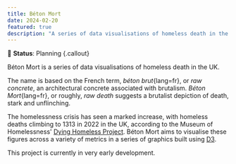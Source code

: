 ```yaml
---
title: Béton Mort
date: 2024-02-20
featured: true
description: "A series of data visualisations of homeless death in the UK."
---
```


💭 **Status**: Planning {.callout}

Béton Mort is a series of data visualisations of homeless death in the UK.

The name is based on the French term, _béton brut_{lang=fr}, or _raw concrete_, an architectural concrete associated with brutalism. _Béton Mort_{lang=fr}, or roughly, _raw death_ suggests a brutalist depiction of death, stark and unflinching. 

The homelessness crisis has seen a marked increase, with homeless deaths climbing to 1313 in 2022 in the UK, according to the Museum of Homelessness' [Dying Homeless Project](https://museumofhomelessness.org/dhp). Béton Mort aims to visualise these figures across a variety of metrics in a series of graphics built using [D3](https://d3js.org).

This project is currently in very early development.
